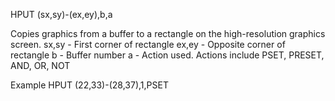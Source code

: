 HPUT (sx,sy)-(ex,ey),b,a

Copies graphics from a buffer to a rectangle on the high-resolution graphics screen.
  sx,sy   - First corner of rectangle
  ex,ey   - Opposite corner of rectangle
  b       - Buffer number
  a       - Action used.  Actions include PSET, PRESET, AND, OR, NOT

Example
HPUT (22,33)-(28,37),1,PSET
